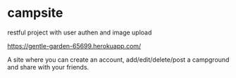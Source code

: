 # campsite
restful project with user authen and image upload

https://gentle-garden-65699.herokuapp.com/

A site where you can create an account, add/edit/delete/post a campground and share with your friends.

